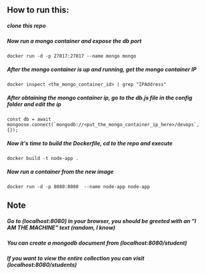 ## How to run this:

##### clone this repo

##### Now run a mongo container and expose the db port

```
docker run -d -p 27017:27017 --name mongo mongo
```

##### After the mongo container is up and running, get the mongo container IP

```
docker inspect <the_mongo_container_id> | grep "IPAddress"
```

##### After obtaining the mongo container ip, go to the db.js file in the config folder and edit the ip

```
const db = await mongoose.connect(`mongodb://<put_the_mongo_container_ip_here>/devops`, {});
```

##### Now it's time to build the Dockerfile, cd to the repo and execute

```
docker build -t node-app .
```

##### Now run a container from the new image

```
docker run -d -p 8080:8080  --name node-app node-app
```

## Note

##### Go to (localhost:8080) in your browser, you should be greeted with an "I AM THE MACHINE" text (random, I know)

##### You can create a mongodb document from (localhost:8080/student)

##### If you want to view the entire collection you can visit (localhost:8080/students)
